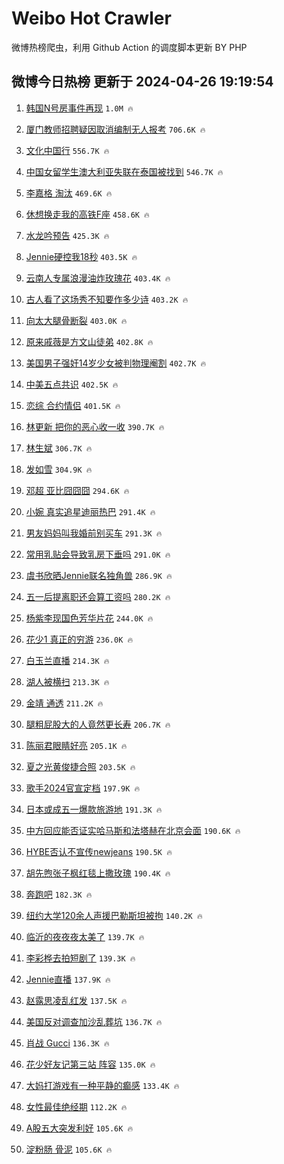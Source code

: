 # Weibo Hot Crawler 



微博热榜爬虫，利用 Github Action 的调度脚本更新 BY PHP 


## 微博今日热榜 更新于 2024-04-26 19:19:54 
1. [韩国N号房事件再现](https://s.weibo.com/weibo?q=%23%E9%9F%A9%E5%9B%BDN%E5%8F%B7%E6%88%BF%E4%BA%8B%E4%BB%B6%E5%86%8D%E7%8E%B0%23&t=31&band_rank=1&Refer=top) `1.0M 🔥` 

1. [厦门教师招聘疑因取消编制无人报考](https://s.weibo.com/weibo?q=%23%E5%8E%A6%E9%97%A8%E6%95%99%E5%B8%88%E6%8B%9B%E8%81%98%E7%96%91%E5%9B%A0%E5%8F%96%E6%B6%88%E7%BC%96%E5%88%B6%E6%97%A0%E4%BA%BA%E6%8A%A5%E8%80%83%23&t=31&band_rank=2&Refer=top) `706.6K 🔥` 

1. [文化中国行](https://s.weibo.com/weibo?q=%23%E6%96%87%E5%8C%96%E4%B8%AD%E5%9B%BD%E8%A1%8C%23&t=31&band_rank=3&Refer=top) `556.7K 🔥` 

1. [中国女留学生澳大利亚失联在泰国被找到](https://s.weibo.com/weibo?q=%23%E4%B8%AD%E5%9B%BD%E5%A5%B3%E7%95%99%E5%AD%A6%E7%94%9F%E6%BE%B3%E5%A4%A7%E5%88%A9%E4%BA%9A%E5%A4%B1%E8%81%94%E5%9C%A8%E6%B3%B0%E5%9B%BD%E8%A2%AB%E6%89%BE%E5%88%B0%23&t=31&band_rank=4&Refer=top) `546.7K 🔥` 

1. [李嘉格 淘汰](https://s.weibo.com/weibo?q=%E6%9D%8E%E5%98%89%E6%A0%BC%20%E6%B7%98%E6%B1%B0&t=31&band_rank=5&Refer=top) `469.6K 🔥` 

1. [休想换走我的高铁F座](https://s.weibo.com/weibo?q=%23%E4%BC%91%E6%83%B3%E6%8D%A2%E8%B5%B0%E6%88%91%E7%9A%84%E9%AB%98%E9%93%81F%E5%BA%A7%23&t=31&band_rank=6&Refer=top) `458.6K 🔥` 

1. [水龙吟预告](https://s.weibo.com/weibo?q=%E6%B0%B4%E9%BE%99%E5%90%9F%E9%A2%84%E5%91%8A&t=31&band_rank=7&Refer=top) `425.3K 🔥` 

1. [Jennie硬控我18秒](https://s.weibo.com/weibo?q=%23Jennie%E7%A1%AC%E6%8E%A7%E6%88%9118%E7%A7%92%23&t=31&band_rank=8&Refer=top) `403.5K 🔥` 

1. [云南人专属浪漫油炸玫瑰花](https://s.weibo.com/weibo?q=%23%E4%BA%91%E5%8D%97%E4%BA%BA%E4%B8%93%E5%B1%9E%E6%B5%AA%E6%BC%AB%E6%B2%B9%E7%82%B8%E7%8E%AB%E7%91%B0%E8%8A%B1%23&t=31&band_rank=9&Refer=top) `403.4K 🔥` 

1. [古人看了这场秀不知要作多少诗](https://s.weibo.com/weibo?q=%23%E5%8F%A4%E4%BA%BA%E7%9C%8B%E4%BA%86%E8%BF%99%E5%9C%BA%E7%A7%80%E4%B8%8D%E7%9F%A5%E8%A6%81%E4%BD%9C%E5%A4%9A%E5%B0%91%E8%AF%97%23&t=31&band_rank=10&Refer=top) `403.2K 🔥` 

1. [向太大腿骨断裂](https://s.weibo.com/weibo?q=%23%E5%90%91%E5%A4%AA%E5%A4%A7%E8%85%BF%E9%AA%A8%E6%96%AD%E8%A3%82%23&t=31&band_rank=11&Refer=top) `403.0K 🔥` 

1. [原来戚薇是方文山徒弟](https://s.weibo.com/weibo?q=%23%E5%8E%9F%E6%9D%A5%E6%88%9A%E8%96%87%E6%98%AF%E6%96%B9%E6%96%87%E5%B1%B1%E5%BE%92%E5%BC%9F%23&t=31&band_rank=12&Refer=top) `402.8K 🔥` 

1. [美国男子强奸14岁少女被判物理阉割](https://s.weibo.com/weibo?q=%23%E7%BE%8E%E5%9B%BD%E7%94%B7%E5%AD%90%E5%BC%BA%E5%A5%B814%E5%B2%81%E5%B0%91%E5%A5%B3%E8%A2%AB%E5%88%A4%E7%89%A9%E7%90%86%E9%98%89%E5%89%B2%23&t=31&band_rank=13&Refer=top) `402.7K 🔥` 

1. [中美五点共识](https://s.weibo.com/weibo?q=%23%E4%B8%AD%E7%BE%8E%E4%BA%94%E7%82%B9%E5%85%B1%E8%AF%86%23&t=31&band_rank=14&Refer=top) `402.5K 🔥` 

1. [恋综 合约情侣](https://s.weibo.com/weibo?q=%E6%81%8B%E7%BB%BC%20%E5%90%88%E7%BA%A6%E6%83%85%E4%BE%A3&t=31&band_rank=15&Refer=top) `401.5K 🔥` 

1. [林更新 把你的恶心收一收](https://s.weibo.com/weibo?q=%E6%9E%97%E6%9B%B4%E6%96%B0%20%E6%8A%8A%E4%BD%A0%E7%9A%84%E6%81%B6%E5%BF%83%E6%94%B6%E4%B8%80%E6%94%B6&t=31&band_rank=16&Refer=top) `390.7K 🔥` 

1. [林生斌](https://s.weibo.com/weibo?q=%E6%9E%97%E7%94%9F%E6%96%8C&t=31&band_rank=17&Refer=top) `306.7K 🔥` 

1. [发如雪](https://s.weibo.com/weibo?q=%E5%8F%91%E5%A6%82%E9%9B%AA&t=31&band_rank=18&Refer=top) `304.9K 🔥` 

1. [邓超 亚比囧囧囧](https://s.weibo.com/weibo?q=%E9%82%93%E8%B6%85%20%E4%BA%9A%E6%AF%94%E5%9B%A7%E5%9B%A7%E5%9B%A7&t=31&band_rank=19&Refer=top) `294.6K 🔥` 

1. [小婉 真实追星迪丽热巴](https://s.weibo.com/weibo?q=%E5%B0%8F%E5%A9%89%20%E7%9C%9F%E5%AE%9E%E8%BF%BD%E6%98%9F%E8%BF%AA%E4%B8%BD%E7%83%AD%E5%B7%B4&t=31&band_rank=20&Refer=top) `291.4K 🔥` 

1. [男友妈妈叫我婚前别买车](https://s.weibo.com/weibo?q=%23%E7%94%B7%E5%8F%8B%E5%A6%88%E5%A6%88%E5%8F%AB%E6%88%91%E5%A9%9A%E5%89%8D%E5%88%AB%E4%B9%B0%E8%BD%A6%23&t=31&band_rank=21&Refer=top) `291.3K 🔥` 

1. [常用乳贴会导致乳房下垂吗](https://s.weibo.com/weibo?q=%23%E5%B8%B8%E7%94%A8%E4%B9%B3%E8%B4%B4%E4%BC%9A%E5%AF%BC%E8%87%B4%E4%B9%B3%E6%88%BF%E4%B8%8B%E5%9E%82%E5%90%97%23&t=31&band_rank=22&Refer=top) `291.0K 🔥` 

1. [虞书欣晒Jennie联名独角兽](https://s.weibo.com/weibo?q=%23%E8%99%9E%E4%B9%A6%E6%AC%A3%E6%99%92Jennie%E8%81%94%E5%90%8D%E7%8B%AC%E8%A7%92%E5%85%BD%23&t=31&band_rank=23&Refer=top) `286.9K 🔥` 

1. [五一后提离职还会算工资吗](https://s.weibo.com/weibo?q=%23%E4%BA%94%E4%B8%80%E5%90%8E%E6%8F%90%E7%A6%BB%E8%81%8C%E8%BF%98%E4%BC%9A%E7%AE%97%E5%B7%A5%E8%B5%84%E5%90%97%23&t=31&band_rank=24&Refer=top) `280.2K 🔥` 

1. [杨紫李现国色芳华片花](https://s.weibo.com/weibo?q=%23%E6%9D%A8%E7%B4%AB%E6%9D%8E%E7%8E%B0%E5%9B%BD%E8%89%B2%E8%8A%B3%E5%8D%8E%E7%89%87%E8%8A%B1%23&t=31&band_rank=25&Refer=top) `244.0K 🔥` 

1. [花少1 真正的穷游](https://s.weibo.com/weibo?q=%E8%8A%B1%E5%B0%911%20%E7%9C%9F%E6%AD%A3%E7%9A%84%E7%A9%B7%E6%B8%B8&t=31&band_rank=26&Refer=top) `236.0K 🔥` 

1. [白玉兰直播](https://s.weibo.com/weibo?q=%E7%99%BD%E7%8E%89%E5%85%B0%E7%9B%B4%E6%92%AD&t=31&band_rank=27&Refer=top) `214.3K 🔥` 

1. [湖人被横扫](https://s.weibo.com/weibo?q=%E6%B9%96%E4%BA%BA%E8%A2%AB%E6%A8%AA%E6%89%AB&t=31&band_rank=28&Refer=top) `213.3K 🔥` 

1. [金靖 通透](https://s.weibo.com/weibo?q=%E9%87%91%E9%9D%96%20%E9%80%9A%E9%80%8F&t=31&band_rank=29&Refer=top) `211.2K 🔥` 

1. [腿粗屁股大的人竟然更长寿](https://s.weibo.com/weibo?q=%23%E8%85%BF%E7%B2%97%E5%B1%81%E8%82%A1%E5%A4%A7%E7%9A%84%E4%BA%BA%E7%AB%9F%E7%84%B6%E6%9B%B4%E9%95%BF%E5%AF%BF%23&t=31&band_rank=30&Refer=top) `206.7K 🔥` 

1. [陈丽君眼睛好亮](https://s.weibo.com/weibo?q=%E9%99%88%E4%B8%BD%E5%90%9B%E7%9C%BC%E7%9D%9B%E5%A5%BD%E4%BA%AE&t=31&band_rank=31&Refer=top) `205.1K 🔥` 

1. [夏之光黄俊捷合照](https://s.weibo.com/weibo?q=%E5%A4%8F%E4%B9%8B%E5%85%89%E9%BB%84%E4%BF%8A%E6%8D%B7%E5%90%88%E7%85%A7&t=31&band_rank=32&Refer=top) `203.5K 🔥` 

1. [歌手2024官宣定档](https://s.weibo.com/weibo?q=%23%E6%AD%8C%E6%89%8B2024%E5%AE%98%E5%AE%A3%E5%AE%9A%E6%A1%A3%23&t=31&band_rank=33&Refer=top) `197.9K 🔥` 

1. [日本或成五一爆款旅游地](https://s.weibo.com/weibo?q=%23%E6%97%A5%E6%9C%AC%E6%88%96%E6%88%90%E4%BA%94%E4%B8%80%E7%88%86%E6%AC%BE%E6%97%85%E6%B8%B8%E5%9C%B0%23&t=31&band_rank=34&Refer=top) `191.3K 🔥` 

1. [中方回应能否证实哈马斯和法塔赫在北京会面](https://s.weibo.com/weibo?q=%23%E4%B8%AD%E6%96%B9%E5%9B%9E%E5%BA%94%E8%83%BD%E5%90%A6%E8%AF%81%E5%AE%9E%E5%93%88%E9%A9%AC%E6%96%AF%E5%92%8C%E6%B3%95%E5%A1%94%E8%B5%AB%E5%9C%A8%E5%8C%97%E4%BA%AC%E4%BC%9A%E9%9D%A2%23&t=31&band_rank=35&Refer=top) `190.6K 🔥` 

1. [HYBE否认不宣传newjeans](https://s.weibo.com/weibo?q=%23HYBE%E5%90%A6%E8%AE%A4%E4%B8%8D%E5%AE%A3%E4%BC%A0newjeans%23&t=31&band_rank=36&Refer=top) `190.5K 🔥` 

1. [胡先煦张子枫红毯上撒玫瑰](https://s.weibo.com/weibo?q=%23%E8%83%A1%E5%85%88%E7%85%A6%E5%BC%A0%E5%AD%90%E6%9E%AB%E7%BA%A2%E6%AF%AF%E4%B8%8A%E6%92%92%E7%8E%AB%E7%91%B0%23&t=31&band_rank=37&Refer=top) `190.4K 🔥` 

1. [奔跑吧](https://s.weibo.com/weibo?q=%E5%A5%94%E8%B7%91%E5%90%A7&t=31&band_rank=38&Refer=top) `182.3K 🔥` 

1. [纽约大学120余人声援巴勒斯坦被拘](https://s.weibo.com/weibo?q=%23%E7%BA%BD%E7%BA%A6%E5%A4%A7%E5%AD%A6120%E4%BD%99%E4%BA%BA%E5%A3%B0%E6%8F%B4%E5%B7%B4%E5%8B%92%E6%96%AF%E5%9D%A6%E8%A2%AB%E6%8B%98%23&t=31&band_rank=39&Refer=top) `140.2K 🔥` 

1. [临沂的夜夜夜太美了](https://s.weibo.com/weibo?q=%23%E4%B8%B4%E6%B2%82%E7%9A%84%E5%A4%9C%E5%A4%9C%E5%A4%9C%E5%A4%AA%E7%BE%8E%E4%BA%86%23&t=31&band_rank=40&Refer=top) `139.7K 🔥` 

1. [李彩桦去拍短剧了](https://s.weibo.com/weibo?q=%23%E6%9D%8E%E5%BD%A9%E6%A1%A6%E5%8E%BB%E6%8B%8D%E7%9F%AD%E5%89%A7%E4%BA%86%23&t=31&band_rank=41&Refer=top) `139.3K 🔥` 

1. [Jennie直播](https://s.weibo.com/weibo?q=Jennie%E7%9B%B4%E6%92%AD&t=31&band_rank=42&Refer=top) `137.9K 🔥` 

1. [赵露思凌乱红发](https://s.weibo.com/weibo?q=%23%E8%B5%B5%E9%9C%B2%E6%80%9D%E5%87%8C%E4%B9%B1%E7%BA%A2%E5%8F%91%23&t=31&band_rank=43&Refer=top) `137.5K 🔥` 

1. [美国反对调查加沙乱葬坑](https://s.weibo.com/weibo?q=%23%E7%BE%8E%E5%9B%BD%E5%8F%8D%E5%AF%B9%E8%B0%83%E6%9F%A5%E5%8A%A0%E6%B2%99%E4%B9%B1%E8%91%AC%E5%9D%91%23&t=31&band_rank=44&Refer=top) `136.7K 🔥` 

1. [肖战 Gucci](https://s.weibo.com/weibo?q=%E8%82%96%E6%88%98%20Gucci&t=31&band_rank=45&Refer=top) `136.3K 🔥` 

1. [花少好友记第三站 阵容](https://s.weibo.com/weibo?q=%E8%8A%B1%E5%B0%91%E5%A5%BD%E5%8F%8B%E8%AE%B0%E7%AC%AC%E4%B8%89%E7%AB%99%20%E9%98%B5%E5%AE%B9&t=31&band_rank=46&Refer=top) `135.0K 🔥` 

1. [大妈打游戏有一种平静的癫感](https://s.weibo.com/weibo?q=%23%E5%A4%A7%E5%A6%88%E6%89%93%E6%B8%B8%E6%88%8F%E6%9C%89%E4%B8%80%E7%A7%8D%E5%B9%B3%E9%9D%99%E7%9A%84%E7%99%AB%E6%84%9F%23&t=31&band_rank=47&Refer=top) `133.4K 🔥` 

1. [女性最佳绝经期](https://s.weibo.com/weibo?q=%23%E5%A5%B3%E6%80%A7%E6%9C%80%E4%BD%B3%E7%BB%9D%E7%BB%8F%E6%9C%9F%23&t=31&band_rank=48&Refer=top) `112.2K 🔥` 

1. [A股五大突发利好](https://s.weibo.com/weibo?q=%23A%E8%82%A1%E4%BA%94%E5%A4%A7%E7%AA%81%E5%8F%91%E5%88%A9%E5%A5%BD%23&t=31&band_rank=49&Refer=top) `105.6K 🔥` 

1. [淀粉肠 骨泥](https://s.weibo.com/weibo?q=%E6%B7%80%E7%B2%89%E8%82%A0%20%E9%AA%A8%E6%B3%A5&t=31&band_rank=50&Refer=top) `105.6K 🔥` 

